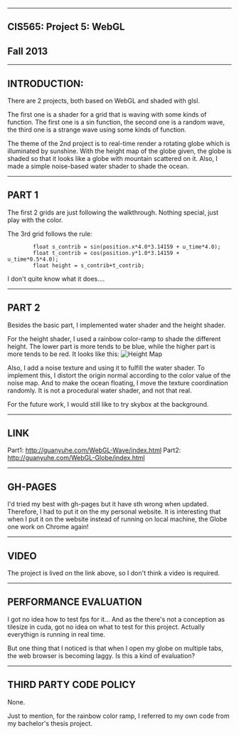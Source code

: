 -------------------------------------------------------------------------------
CIS565: Project 5: WebGL
-------------------------------------------------------------------------------
Fall 2013
-------------------------------------------------------------------------------

-------------------------------------------------------------------------------
INTRODUCTION:
-------------------------------------------------------------------------------
There are 2 projects, both based on WebGL and shaded with glsl.

The first one is a shader for a grid that is waving with some kinds of function. The first one is a sin function, the second one is a random wave, the third one is a strange wave using some kinds of function.

The theme of the 2nd project is to real-time render a rotating globe which is illuminated by sunshine. With the height map of the globe given, the globe is shaded so that it looks like
 a globe with mountain scattered on it. Also, I made a simple noise-based water shader to shade the ocean.


-------------------------------------------------------------------------------
PART 1
-------------------------------------------------------------------------------
The first 2 grids are just following the walkthrough. Nothing special, just play with the color.

The 3rd grid follows the rule:

			float s_contrib = sin(position.x*4.0*3.14159 + u_time*4.0);
			float t_contrib = cos(position.y*1.0*3.14159 + u_time*0.5*4.0);
			float height = s_contrib+t_contrib;
			
I don't quite know what it does....

-------------------------------------------------------------------------------
PART 2 
-------------------------------------------------------------------------------
Besides the basic part, I implemented water shader and the height shader. 

For the height shader, I used a rainbow color-ramp to shade the different height. The lower part is more tends to be blue, while the higher part is more tends to be red.
It looks like this:
![Height Map](https://github.com/heguanyu/WebGL-Globe/blob/master/results/height.jpg?raw=true)

Also, I add a noise texture and using it to fulfill the water shader. To implement this, I distort the origin normal according to the color value of the noise map. And to make the ocean floating, 
I move the texture coordination randomly. It is not a procedural water shader, and not that real.

For the future work, I would still like to try skybox at the background.

-------------------------------------------------------------------------------
LINK
-------------------------------------------------------------------------------

Part1: http://guanyuhe.com/WebGL-Wave/index.html
Part2: http://guanyuhe.com/WebGL-Globe/index.html

-------------------------------------------------------------------------------
GH-PAGES
-------------------------------------------------------------------------------
I'd tried my best with gh-pages but it have sth wrong when updated. Therefore, I had to put it on the my personal website. It is interesting that when I put it on the website instead of running on local machine,
 the Globe one work on Chrome again!

-------------------------------------------------------------------------------
VIDEO
-------------------------------------------------------------------------------
The project is lived on the link above, so I don't think a video is required.

-------------------------------------------------------------------------------
PERFORMANCE EVALUATION
-------------------------------------------------------------------------------
I got no idea how to test fps for it... And as the there's not a conception as tilesize in cuda, got no idea on what to test for this project. Actually everythign is running in real time.

But one thing that I noticed is that when I open my globe on multiple tabs, the web browser is becoming laggy. Is this a kind of evaluation? 

-------------------------------------------------------------------------------
THIRD PARTY CODE POLICY
-------------------------------------------------------------------------------
None. 

Just to mention, for the rainbow color ramp, I referred to my own code from my bachelor's thesis project.

